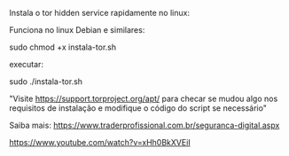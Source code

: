 Instala o tor hidden service rapidamente no linux:

Funciona no linux Debian e similares:

sudo chmod +x instala-tor.sh

executar:


sudo ./instala-tor.sh


"Visite https://support.torproject.org/apt/ para checar se mudou algo nos requisitos de instalação e modifique o código do script se necessário"


Saiba mais:
https://www.traderprofissional.com.br/seguranca-digital.aspx

https://www.youtube.com/watch?v=xHh0BkXVEiI


